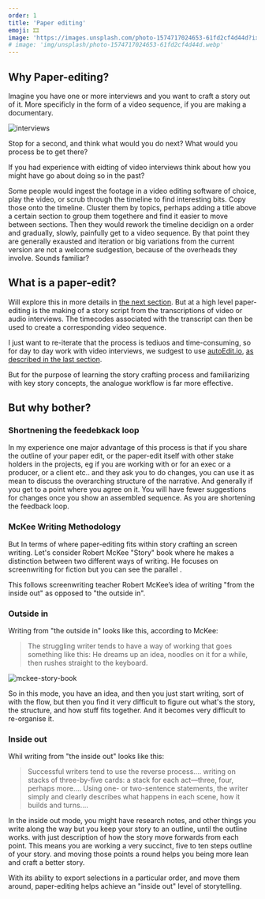 ```yaml
---
order: 1
title: 'Paper editing'
emoji: 🎞️
image: 'https://images.unsplash.com/photo-1574717024653-61fd2cf4d44d?ixid=MnwxMjA3fDB8MHxwaG90by1wYWdlfHx8fGVufDB8fHx8&ixlib=rb-1.2.1&auto=format&fit=crop&w=2250&q=80'
# image: 'img/unsplash/photo-1574717024653-61fd2cf4d44d.webp'
---
```

## Why Paper-editing?

Imagine you have one or more interviews and you want to craft a story out of it. More specificly in the form of a video sequence, if you are making a documentary.


![interviews]({{site.baseUrl}}/img/3%20interviews.png)

Stop for a second, and think what would you do next? What would you process be to get there?

If you had experience with eidting of video interviews think about how you might have go about doing so in the past?

Some people would ingest the footage in a video editing software of choice, play the video, or scrub through the timeline to find interesting bits. Copy those onto the timeline. Cluster them by topics, perhaps adding a title above a certain section to group them togethere and find it easier to move between sections. Then they would rework the timeline decidign on a order and gradually, slowly, painfully get to a video sequence. By that point they are generally exausted and iteration or big variations from the current version are not a welcome sudgestion, because of the overheads they involve. Sounds familiar?

## **What is a paper-edit?**

Will explore this in more details in [the next section](paper-editing-overview). But at a high level paper-editing is the making of a story script from the transcriptions of video or audio interviews. The timecodes associated with the transcript can then be used to create a corresponding video sequence.

I just want to re-iterate that the process is tediuos and time-consuming, so for day to day work with video interviews, we sudgest to use [autoEdit.io](https://autoedit.io/), [as described in the last section]({{site.baseUrl}}/part-4-digital-paper-editing).

But for the purpose of learning the story crafting process and familiarizing with key story concepts, the analogue workflow is far more effective.

## **But why bother?**

### **Shortnening the feedebkack loop**

In my experience one major advantage of this process is that if you share the outline of your paper edit, or the paper-edit itself with other stake holders in the projects, eg if you are working with or for an exec or a producer, or a client etc.. and they ask you to do changes, you can use it as mean to discuss the overarching structure of the narrative. And generally if you get to a point where you agree on it. You will have fewer suggestions for changes once you show an assembled sequence. As you are shortening the feedback loop.

### **McKee Writing Methodology**

But In terms of where paper-editing fits within story crafting an screen writing. Let's consider Robert McKee "Story" book where he makes a distinction between two different ways of writing. He focuses on screenwriting for fiction but you can see the parallel .

This follows screenwriting teacher Robert McKee’s idea of writing "from the inside out" as opposed to "the outside in".

### **Outside in**

Writing from "the outside in" looks like this, according to McKee:

> The struggling writer tends to have a way of working that goes something like this: He dreams up an idea, noodles on it for a while, then rushes straight to the keyboard.

![mckee-story-book]({{site.baseUrl}}/img/mckee-story-book.jpg)

So in this mode, you have an idea, and then you just start writing, sort of with the flow, but then you find it very difficult to figure out what's the story, the structure, and how stuff fits together. And it becomes very difficult to re-organise it.

### **Inside out**

Whil writing from "the inside out" looks like this:

> Successful writers tend to use the reverse process…. writing on stacks of three-by-five cards: a stack for each act—three, four, perhaps more…. Using one- or two-sentence statements, the writer simply and clearly describes what happens in each scene, how it builds and turns….

In the inside out mode, you might have research notes, and other things you write along the way but you keep your story to an outline, until the outline works. with just description of how the story move forwards from each point. This means you are working a very succinct, five to ten steps outline of your story. and moving those points a round helps you being more lean and craft a better story.

With its ability to export selections in a particular order, and move them around, paper-editing helps achieve an "inside out" level of storytelling.